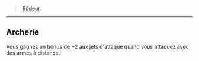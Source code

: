 ﻿---
!ClassFeatureItem
Id: ranger_hd.md#archerie
ParentLink: ranger_hd.md#rôdeur
Name: Archerie
ParentName: Rôdeur
NameLevel: 2
Attributes: {}
---
> [Rôdeur](hd_ranger.md)

---

## Archerie

Vous gagnez un bonus de +2 aux jets d'attaque quand vous attaquez avec des armes à distance.

